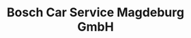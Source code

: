 ---
title: "Bosch Car Service Magdeburg GmbH"
url: /magdeburg/bosch-car-service-magdeburg-gmbh/
shop: Autowerkstatt
---
